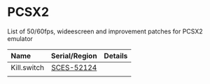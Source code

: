 # PCSX2
List of 50/60fps, wideescreen and improvement patches for PCSX2 emulator

| Name | Serial/Region | Details |
| :---         |     :---:      |          ---: |
| Kill.switch   | [SCES-52124](https://github.com/Gabominated/PCSX2/blob/main/PCSX2%20Patches/SCES-52124_91A65EAE.pnach)    |     |
|     |        |       |
